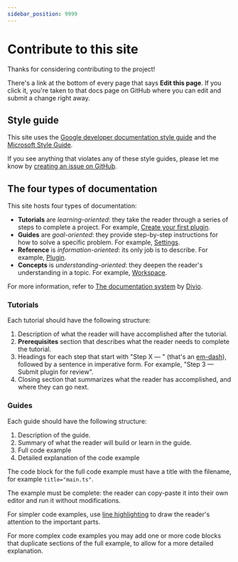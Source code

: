 ```yaml
---
sidebar_position: 9999
---
```


# Contribute to this site

Thanks for considering contributing to the project!

There's a link at the bottom of every page that says **Edit this page**. If you click it, you're taken to that docs page on GitHub where you can edit and submit a change right away.

## Style guide

This site uses the [Google developer documentation style guide](https://developers.google.com/style) and the [Microsoft Style Guide](https://docs.microsoft.com/style-guide/welcome/).

If you see anything that violates any of these style guides, please let me know by [creating an issue on GitHub](https://github.com/marcusolsson/obsidian-plugin-docs/issues/new).

## The four types of documentation

This site hosts four types of documentation:

- **Tutorials** are _learning-oriented_: they take the reader through a series of steps to complete a project. For example, [Create your first plugin](getting-started/create-your-first-plugin.md).
- **Guides** are _goal-oriented_: they provide step-by-step instructions for how to solve a specific problem. For example, [Settings](guides/settings.md).
- **Reference** is _information-oriented_: its only job is to describe. For example, [Plugin](api/classes/Plugin_2.md).
- **Concepts** is _understanding-oriented_: they deepen the reader's understanding in a topic. For example, [Workspace](concepts/workspace.md).

For more information, refer to [The documentation system](https://documentation.divio.com/) by [Divio](https://www.divio.com/).

### Tutorials

Each tutorial should have the following structure:

1. Description of what the reader will have accomplished after the tutorial.
1. **Prerequisites** section that describes what the reader needs to complete the tutorial.
1. Headings for each step that start with "Step X — " (that's an [em-dash](https://en.wikipedia.org/wiki/Dash#Em_dash)), followed by a sentence in imperative form. For example, "Step 3 — Submit plugin for review".
1. Closing section that summarizes what the reader has accomplished, and where they can go next.

### Guides

Each guide should have the following structure:

1. Description of the guide.
1. Summary of what the reader will build or learn in the guide.
1. Full code example
1. Detailed explanation of the code example

The code block for the full code example must have a title with the filename, for example `title="main.ts"`.

The example must be complete: the reader can copy-paste it into their own editor and run it without modifications.

For simpler code examples, use [line highlighting](https://docusaurus.io/docs/markdown-features/code-blocks#line-highlighting) to draw the reader's attention to the important parts.

For more complex code examples you may add one or more code blocks that duplicate sections of the full example, to allow for a more detailed explanation.
